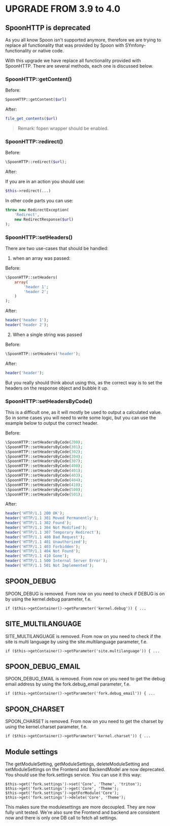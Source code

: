 UPGRADE FROM 3.9 to 4.0
=======================

## SpoonHTTP is deprecated

As you all know Spoon isn't supported anymore, therefore we are trying to
replace all functionality that was provided by Spoon with SYmfony-functionality
or native code.

With this upgrade we have replace all functionality provided with SpoonHTTP.
There are several methods, each one is discussed below.

### SpoonHTTP::getContent()

Before:

```php
SpoonHTTP::getContent($url)
```

After:

```php
file_get_contents($url)
```

> Remark: fopen wrapper should be enabled.

### SpoonHTTP::redirect()

Before:

```php
\SpoonHTTP::redirect($url);
```

After:

If you are in an action you should use:

```php
$this->redirect(...)
```

In other code parts you can use:

```php
throw new RedirectException(
    'Redirect',
    new RedirectResponse($url)
);
```

### SpoonHTTP::setHeaders()

There are two use-cases that should be handled:

1. when an array was passed:

Before:

```php
\SpoonHTTP::setHeaders(
    array(
        'header 1';
        'header 2';
    )
);
```

After:

```php
header('header 1');
header('header 2');
```

2. When a single string was passed

Before:

```php
\SpoonHTTP::setHeaders('header');
```

After:

```php
header('header');
```

But you really should think about using this, as the correct way is to set the
headers on the response object and bubble it up.

### SpoonHTTP::setHeadersByCode()

This is a difficult one, as it will mostly be used to output a calculated value.
So in some cases you will need to write some logic, but you can use the example
below to output the correct header.

Before:

```php
\SpoonHTTP::setHeadersByCode(200);
\SpoonHTTP::setHeadersByCode(301);
\SpoonHTTP::setHeadersByCode(302);
\SpoonHTTP::setHeadersByCode(304);
\SpoonHTTP::setHeadersByCode(307);
\SpoonHTTP::setHeadersByCode(400);
\SpoonHTTP::setHeadersByCode(401);
\SpoonHTTP::setHeadersByCode(403);
\SpoonHTTP::setHeadersByCode(404);
\SpoonHTTP::setHeadersByCode(410);
\SpoonHTTP::setHeadersByCode(500);
\SpoonHTTP::setHeadersByCode(501);
```

After:

```php
header('HTTP/1.1 200 OK');
header('HTTP/1.1 301 Moved Permanently');
header('HTTP/1.1 302 Found');
header('HTTP/1.1 304 Not Modified');
header('HTTP/1.1 307 Temporary Redirect');
header('HTTP/1.1 400 Bad Request');
header('HTTP/1.1 401 Unauthorized');
header('HTTP/1.1 403 Forbidden');
header('HTTP/1.1 404 Not Found');
header('HTTP/1.1 410 Gone');
header('HTTP/1.1 500 Internal Server Error');
header('HTTP/1.1 501 Not Implemented');
```

## SPOON_DEBUG

SPOON_DEBUG is removed. From now on you need to check if DEBUG is on by using the kernel.debug parameter, f.e.

	if ($this->getContainer()->getParameter('kernel.debug')) { ...

## SITE_MULTILANGUAGE

SITE_MULTILANGUAGE is removed. From now on you need to check if the site is multi language by using the site.multilanguage parameter, f.e.

	if ($this->getContainer()->getParameter('site.multilanguage')) { ...

## SPOON_DEBUG_EMAIL

SPOON_DEBUG_EMAIL is removed. From now on you need to get the debug email address by using the fork.debug_email parameter, f.e.

	if ($this->getContainer()->getParameter('fork.debug_email')) { ...

## SPOON_CHARSET

SPOON_CHARSET is removed. From now on you need to get the charset by using the kernel.charset parameter, f.e.

	if ($this->getContainer()->getParameter('kernel.charset')) { ...

## Module settings

The getModuleSetting, getModuleSettings, deleteModuleSetting and setModuleSettings on the Frontend and BackendModel are now deprecated. You should use the fork.settings service. You can use it this way:

    $this->get('fork.settings')->set('Core', 'Theme', 'triton');
    $this->get('fork.settings')->get('Core', 'Theme');
    $this->get('fork.settings')->getForModule('Core');
    $this->get('fork.settings')->delete('Core', 'Theme');

This makes sure the modulesettings are more decoupled. They are now fully unit tested. We're also sure the Frontend and backend are consistent now and there is only one DB call to fetch all settings.
